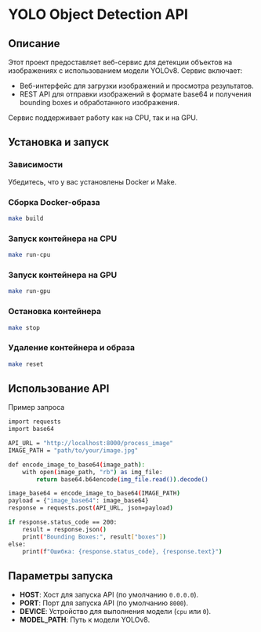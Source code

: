 # YOLO Object Detection API
## Описание

Этот проект предоставляет веб-сервис для детекции объектов на изображениях с использованием модели YOLOv8.
Сервис включает:
- Веб-интерфейс для загрузки изображений и просмотра результатов.
- REST API для отправки изображений в формате base64 и получения bounding boxes и обработанного изображения.

Сервис поддерживает работу как на CPU, так и на GPU.
## Установка и запуск
### Зависимости

Убедитесь, что у вас установлены Docker и Make.

### Сборка Docker-образа
```bash
make build
```

### Запуск контейнера на CPU
```bash
make run-cpu
```
### Запуск контейнера на GPU
```bash
make run-gpu
```

### Остановка контейнера
```bash
make stop
```

### Удаление контейнера и образа
```bash
make reset
```

## Использование API
Пример запроса
```bash
import requests
import base64

API_URL = "http://localhost:8000/process_image"
IMAGE_PATH = "path/to/your/image.jpg"

def encode_image_to_base64(image_path):
    with open(image_path, "rb") as img_file:
        return base64.b64encode(img_file.read()).decode()

image_base64 = encode_image_to_base64(IMAGE_PATH)
payload = {"image_base64": image_base64}
response = requests.post(API_URL, json=payload)

if response.status_code == 200:
    result = response.json()
    print("Bounding Boxes:", result["boxes"])
else:
    print(f"Ошибка: {response.status_code}, {response.text}")
```

## Параметры запуска

- **HOST**: Хост для запуска API (по умолчанию `0.0.0.0`).
- **PORT**: Порт для запуска API (по умолчанию `8000`).
- **DEVICE**: Устройство для выполнения модели (`cpu` или `0`).
- **MODEL_PATH**: Путь к модели YOLOv8.